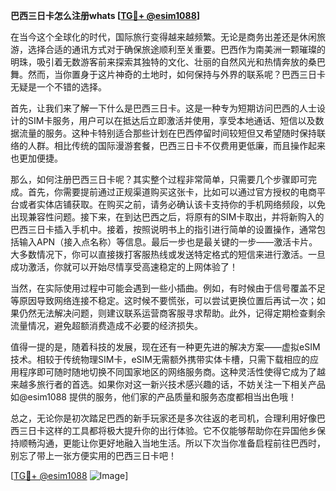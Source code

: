 **巴西三日卡怎么注册whats [[TG💪+ @esim1088](https://t.me/s/esim1088)]**

在当今这个全球化的时代，国际旅行变得越来越频繁。无论是商务出差还是休闲旅游，选择合适的通讯方式对于确保旅途顺利至关重要。巴西作为南美洲一颗璀璨的明珠，吸引着无数游客前来探索其独特的文化、壮丽的自然风光和热情奔放的桑巴舞。然而，当你置身于这片神奇的土地时，如何保持与外界的联系呢？巴西三日卡无疑是一个不错的选择。

首先，让我们来了解一下什么是巴西三日卡。这是一种专为短期访问巴西的人士设计的SIM卡服务，用户可以在抵达后立即激活并使用，享受本地通话、短信以及数据流量的服务。这种卡特别适合那些计划在巴西停留时间较短但又希望随时保持联络的人群。相比传统的国际漫游套餐，巴西三日卡不仅费用更低廉，而且操作起来也更加便捷。

那么，如何注册巴西三日卡呢？其实整个过程非常简单，只需要几个步骤即可完成。首先，你需要提前通过正规渠道购买这张卡，比如可以通过官方授权的电商平台或者实体店铺获取。在购买之前，请务必确认该卡支持你的手机网络频段，以免出现兼容性问题。接下来，在到达巴西之后，将原有的SIM卡取出，并将新购入的巴西三日卡插入手机中。接着，按照说明书上的指引进行简单的设置操作，通常包括输入APN（接入点名称）等信息。最后一步也是最关键的一步——激活卡片。大多数情况下，你可以直接拨打客服热线或发送特定格式的短信来进行激活。一旦成功激活，你就可以开始尽情享受高速稳定的上网体验了！

当然，在实际使用过程中可能会遇到一些小插曲。例如，有时候由于信号覆盖不足等原因导致网络连接不稳定。这时候不要慌张，可以尝试更换位置后再试一次；如果仍然无法解决问题，则建议联系运营商客服寻求帮助。此外，记得定期检查剩余流量情况，避免超额消费造成不必要的经济损失。

值得一提的是，随着科技的发展，现在还有一种更先进的解决方案——虚拟eSIM技术。相较于传统物理SIM卡，eSIM无需额外携带实体卡槽，只需下载相应的应用程序即可随时随地切换不同国家地区的网络服务商。这种灵活性使得它成为了越来越多旅行者的首选。如果你对这一新兴技术感兴趣的话，不妨关注一下相关产品如@esim1088 提供的服务，他们家的产品质量和服务态度都相当出色哦！

总之，无论你是初次踏足巴西的新手玩家还是多次往返的老司机，合理利用好像巴西三日卡这样的工具都将极大提升你的出行体验。它不仅能够帮助你在异国他乡保持顺畅沟通，更能让你更好地融入当地生活。所以下次当你准备启程前往巴西时，别忘了带上一张方便实用的巴西三日卡吧！

[[TG💪+ @esim1088](https://t.me/s/esim1088) ![Image](https://i.postimg.cc/4NQfJmqS/Snipaste-2025-05-13-00-14-12.png)]
